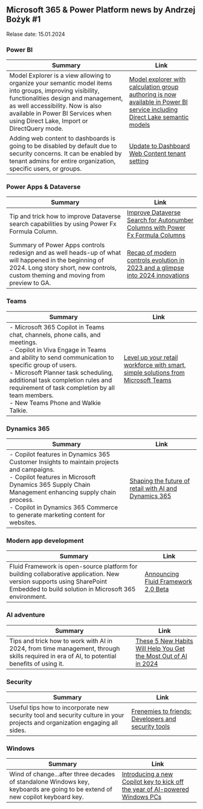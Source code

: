 ## Microsoft 365 & Power Platform news by Andrzej Bożyk #1

Relase date: 15.01.2024

### Power BI
| Summary | Link |
| ---------| -------|
| Model Explorer is a view allowing to organize your semantic model items into groups, improving visibility, functionalities design and management, as well accessibility. Now is also available in Power BI Services when using Direct Lake, Import or DirectQuery mode. | [Model explorer with calculation group authoring is now available in Power BI service including Direct Lake semantic models](https://powerbi.microsoft.com/en-us/blog/model-explorer-and-calculation-groups-authoring-is-now-available-in-power-bi-service-including-direct-lake-semantic-models/) |
Adding web content to dashboards is going to be disabled by default due to security concerns. It can be enabled by tenant admins for entire organization, specific users, or groups. |[Update to Dashboard Web Content tenant setting](https://powerbi.microsoft.com/en-us/blog/update-to-dashboard-web-content-tenant-setting/) |
### Power Apps & Dataverse
| Summary | Link |
| ---------| -------|
| Tip and trick how to improve Dataverse search capabilities by using Power Fx Formula Column. | [Improve Dataverse Search for Autonumber Columns with Power Fx Formula Columns](https://pnp.github.io/blog/post/improve-dataverse-search-autonumber-with-formula-columns/) |
| Summary of Power Apps controls redesign and as well heads-up of what will happened in the beginning of 2024. Long story short, new controls, custom theming and moving from preview to GA. | [Recap of modern controls evolution in 2023 and a glimpse into 2024 innovations](https://powerapps.microsoft.com/en-gb/blog/recap-of-modern-controls-evolution-in-2023-and-a-glimpse-into-2024-innovations/) |


### Teams
| Summary | Link |
| ---------| -------|
| - Microsoft 365 Copilot in Teams chat, channels, phone calls, and meetings.<br>- Copilot in Viva Engage in Teams and ability to send communication to specific group of users.<br>- Microsoft Planner task scheduling, additional task completion rules and requirement of task completion by all team members.<br>- New Teams Phone and Walkie Talkie. | [Level up your retail workforce with smart, simple solutions from Microsoft Teams](https://www.microsoft.com/en-us/microsoft-365/blog/2024/01/11/level-up-your-retail-workforce-with-smart-simple-solutions-from-microsoft-teams/) |


### Dynamics 365
| Summary | Link |
| ---------| -------|
| - Copilot features in Dynamics 365 Customer Insights to maintain projects and campaigns.<br>- Copilot features in Microsoft Dynamics 365 Supply Chain Management enhancing supply chain process.<br>-  Copilot in Dynamics 365 Commerce to generate marketing content for websites. | [Shaping the future of retail with AI and Dynamics 365](https://cloudblogs.microsoft.com/dynamics365/bdm/2024/01/11/shaping-the-future-of-retail-with-ai-and-dynamics-365/) |


### Modern app development
| Summary | Link |
| ---------| -------|
| Fluid Framework is open-source platform for building collaborative application. New version supports using SharePoint Embedded to build solution in Microsoft 365 environment. | [Announcing Fluid Framework 2.0 Beta](https://devblogs.microsoft.com/microsoft365dev/announcing-fluid-framework-2-0-beta/) |


### AI adventure
| Summary | Link |
| ---------| -------|
| Tips and trick how to work with AI in 2024, from time management, through skills required in era of AI, to potential benefits of using it. | [These 5 New Habits Will Help You Get the Most Out of AI in 2024](https://www.microsoft.com/en-us/worklab/5-new-habits-will-help-you-get-the-most-out-of-ai-in-2024) |

### Security
| Summary | Link |
| ---------| -------|
| Useful tips how to incorporate new security tool and security culture in your projects and organization engaging all sides. | [Frenemies to friends: Developers and security tools](https://github.blog/2024-01-08-frenemies-to-friends-developers-and-security-tools/) |

### Windows
| Summary | Link |
| ---------| -------|
| Wind of change...after three decades of standalone Windows key, keyboards are going to be extend of new copilot keyboard key. | [Introducing a new Copilot key to kick off the year of AI-powered Windows PCs](https://blogs.windows.com/windowsexperience/2024/01/04/introducing-a-new-copilot-key-to-kick-off-the-year-of-ai-powered-windows-pcs/)|